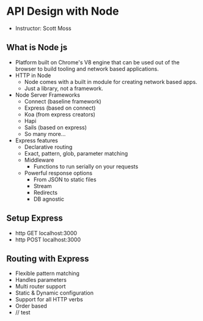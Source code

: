 # API Design with Node

* Instructor: Scott Moss

## What is Node js

* Platform built on Chrome's V8 engine that can be used out of the browser to build tooling and network based applications.
* HTTP in Node
  * Node comes with a built in module for creating network based apps.
  * Just a library, not a framework.
* Node Server Frameworks
  * Connect (baseline framework)
  * Express (based on connect)
  * Koa (from express creators)
  * Hapi
  * Sails (based on express)
  * So many more...
* Express features
  * Declarative routing
  * Exact, pattern, glob, parameter matching
  * Middleware
    * Functions to run serially on your requests
  * Powerful response options
    * From JSON to static files
    * Stream
    * Redirects
    * DB agnostic

## Setup Express

* http GET localhost:3000
* http POST localhost:3000

## Routing with Express

* Flexible pattern matching
* Handles parameters
* Multi router support
* Static & Dynamic configuration
* Support for all HTTP verbs
* Order based
* // test